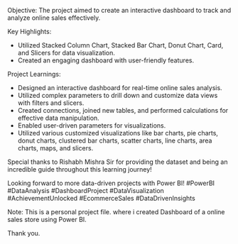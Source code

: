 Objective: The project aimed to create an interactive dashboard to track and analyze online sales effectively.

Key Highlights:
- Utilized Stacked Column Chart, Stacked Bar Chart, Donut Chart, Card, and Slicers for data visualization.
- Created an engaging dashboard with user-friendly features.

Project Learnings:
- Designed an interactive dashboard for real-time online sales analysis.
- Utilized complex parameters to drill down and customize data views with filters and slicers.
- Created connections, joined new tables, and performed calculations for effective data manipulation.
- Enabled user-driven parameters for visualizations.
- Utilized various customized visualizations like bar charts, pie charts, donut charts, clustered bar charts, scatter charts, line charts, area charts, maps, and slicers.

Special thanks to Rishabh Mishra Sir for providing the dataset and being an incredible guide throughout this learning journey!

Looking forward to more data-driven projects with Power BI!
#PowerBI #DataAnalysis #DashboardProject #DataVisualization #AchievementUnlocked #EcommerceSales #DataDrivenInsights


Note: This is a personal project file. where i created Dashboard of a online sales store using Power BI.

Thank you.
